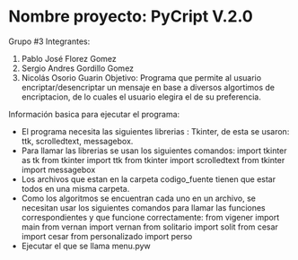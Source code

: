  # Nombre proyecto: PyCript V.2.0
Grupo #3
Integrantes:
1. Pablo José Florez Gomez
2. Sergio Andres Gordillo Gomez
3. Nicolás Osorio Guarin
Objetivo: Programa que permite al usuario encriptar/desencriptar un mensaje en base a diversos algortimos de encriptacion, de lo cuales el usuario elegira el de su preferencia.

Información basica para ejecutar el programa:

- El programa necesita las siguientes librerias : Tkinter, de esta se usaron: ttk, scrolledtext, messagebox.
- Para llamar las librerias se usan los siguientes comandos:
    import tkinter as tk
    from tkinter import ttk
    from tkinter import scrolledtext
    from tkinter import messagebox
- Los archivos que estan en la carpeta codigo_fuente tienen que estar todos en una misma carpeta. 
- Como los algoritmos se encuentran cada uno en un archivo, se necesitan usar los siguientes comandos para llamar las funciones correspondientes y  que funcione correctamente:
    from vigener import main
    from vernan import vernan
    from solitario import solit
    from cesar import cesar
    from personalizado import perso
- Ejecutar el que se llama menu.pyw
